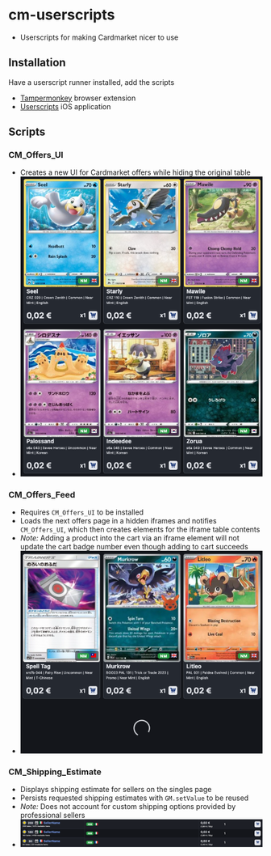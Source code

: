 # cm-userscripts
- Userscripts for making Cardmarket nicer to use

## Installation

Have a userscript runner installed, add the scripts
- [Tampermonkey](https://www.tampermonkey.net/) browser extension
- [Userscripts](https://apps.apple.com/us/app/userscripts/id1463298887) iOS application

## Scripts

### CM_Offers_UI
- Creates a new UI for Cardmarket offers while hiding the original table
- <img src="public/CM_Offers_UI_image.png" width="500px" alt="Example screenshot of the script displaying the UI">

### CM_Offers_Feed
- Requires `CM_Offers_UI` to be installed
- Loads the next offers page in a hidden iframes and notifies `CM_Offers_UI`, which then creates elements for the iframe table contents
- *Note:* Adding a product into the cart via an iframe element will not update the cart badge number even though adding to cart succeeds
- <img src="public/CM_Offers_Feed_image.png" width="500px" alt="Example animation of the script loading a new page">

### CM_Shipping_Estimate
- Displays shipping estimate for sellers on the singles page
- Persists requested shipping estimates with `GM.setValue` to be reused
- *Note:* Does not account for custom shipping options provided by professional sellers
- <img src="public/CM_Shipping_Estimate_image.png" width="500px" alt="Example screenshot of the script displaying shipping estimates">
